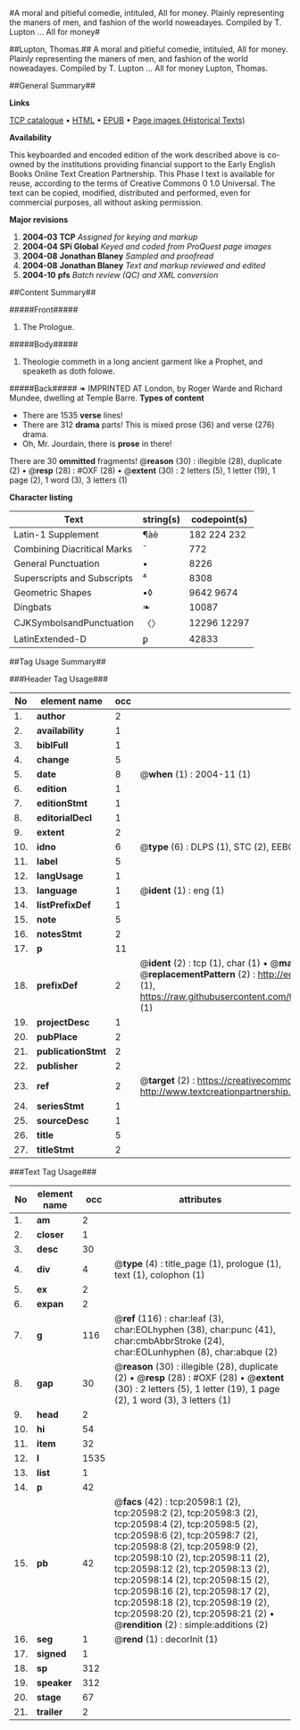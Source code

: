 #A moral and pitieful comedie, intituled, All for money. Plainly representing the maners of men, and fashion of the world noweadayes. Compiled by T. Lupton  ... All for money#

##Lupton, Thomas.##
A moral and pitieful comedie, intituled, All for money. Plainly representing the maners of men, and fashion of the world noweadayes. Compiled by T. Lupton  ...
All for money
Lupton, Thomas.

##General Summary##

**Links**

[TCP catalogue](http://www.ota.ox.ac.uk/tcp/)  • 
[HTML](http://tei.it.ox.ac.uk/tcp/Texts-HTML/free/A06/A06480.html)  • 
[EPUB](http://tei.it.ox.ac.uk/tcp/Texts-EPUB/free/A06/A06480.epub) • 
[Page images (Historical Texts)](https://data.historicaltexts.jisc.ac.uk/view?pubId=eebo-99855125e&pageId=eebo-99855125e-20598-1)

**Availability**

This keyboarded and encoded edition of the
	       work described above is co-owned by the institutions
	       providing financial support to the Early English Books
	       Online Text Creation Partnership. This Phase I text is
	       available for reuse, according to the terms of Creative
	       Commons 0 1.0 Universal. The text can be copied,
	       modified, distributed and performed, even for
	       commercial purposes, all without asking permission.

**Major revisions**

1. __2004-03__ __TCP__ *Assigned for keying and markup*
1. __2004-04__ __SPi Global__ *Keyed and coded from ProQuest page images*
1. __2004-08__ __Jonathan Blaney__ *Sampled and proofread*
1. __2004-08__ __Jonathan Blaney__ *Text and markup reviewed and edited*
1. __2004-10__ __pfs__ *Batch review (QC) and XML conversion*

##Content Summary##

#####Front#####

1. The Prologue.

#####Body#####

1. Theologie commeth in a long ancient garment like a Prophet, and speaketh as doth folowe.

#####Back#####
❧ IMPRINTED AT London, by Roger Warde and Richard Mundee, dwelling at Temple Barre.
**Types of content**

  * There are 1535 **verse** lines!
  * There are 312 **drama** parts! This is mixed prose (36) and verse (276) drama.
  * Oh, Mr. Jourdain, there is **prose** in there!

There are 30 **ommitted** fragments! 
 @__reason__ (30) : illegible (28), duplicate (2)  •  @__resp__ (28) : #OXF (28)  •  @__extent__ (30) : 2 letters (5), 1 letter (19), 1 page (2), 1 word (3), 3 letters (1)

**Character listing**


|Text|string(s)|codepoint(s)|
|---|---|---|
|Latin-1 Supplement|¶àè|182 224 232|
|Combining             Diacritical Marks|̄|772|
|General Punctuation|•|8226|
|Superscripts             and Subscripts|⁴|8308|
|Geometric Shapes|▪◊|9642 9674|
|Dingbats|❧|10087|
|CJKSymbolsandPunctuation|〈〉|12296 12297|
|LatinExtended-D|ꝑ|42833|

##Tag Usage Summary##

###Header Tag Usage###

|No|element name|occ|attributes|
|---|---|---|---|
|1.|__author__|2||
|2.|__availability__|1||
|3.|__biblFull__|1||
|4.|__change__|5||
|5.|__date__|8| @__when__ (1) : 2004-11 (1)|
|6.|__edition__|1||
|7.|__editionStmt__|1||
|8.|__editorialDecl__|1||
|9.|__extent__|2||
|10.|__idno__|6| @__type__ (6) : DLPS (1), STC (2), EEBO-CITATION (1), PROQUEST (1), VID (1)|
|11.|__label__|5||
|12.|__langUsage__|1||
|13.|__language__|1| @__ident__ (1) : eng (1)|
|14.|__listPrefixDef__|1||
|15.|__note__|5||
|16.|__notesStmt__|2||
|17.|__p__|11||
|18.|__prefixDef__|2| @__ident__ (2) : tcp (1), char (1)  •  @__matchPattern__ (2) : ([0-9\-]+):([0-9IVX]+) (1), (.+) (1)  •  @__replacementPattern__ (2) : http://eebo.chadwyck.com/downloadtiff?vid=$1&page=$2 (1), https://raw.githubusercontent.com/textcreationpartnership/Texts/master/tcpchars.xml#$1 (1)|
|19.|__projectDesc__|1||
|20.|__pubPlace__|2||
|21.|__publicationStmt__|2||
|22.|__publisher__|2||
|23.|__ref__|2| @__target__ (2) : https://creativecommons.org/publicdomain/zero/1.0/ (1), http://www.textcreationpartnership.org/docs/. (1)|
|24.|__seriesStmt__|1||
|25.|__sourceDesc__|1||
|26.|__title__|5||
|27.|__titleStmt__|2||


###Text Tag Usage###

|No|element name|occ|attributes|
|---|---|---|---|
|1.|__am__|2||
|2.|__closer__|1||
|3.|__desc__|30||
|4.|__div__|4| @__type__ (4) : title_page (1), prologue (1), text (1), colophon (1)|
|5.|__ex__|2||
|6.|__expan__|2||
|7.|__g__|116| @__ref__ (116) : char:leaf (3), char:EOLhyphen (38), char:punc (41), char:cmbAbbrStroke (24), char:EOLunhyphen (8), char:abque (2)|
|8.|__gap__|30| @__reason__ (30) : illegible (28), duplicate (2)  •  @__resp__ (28) : #OXF (28)  •  @__extent__ (30) : 2 letters (5), 1 letter (19), 1 page (2), 1 word (3), 3 letters (1)|
|9.|__head__|2||
|10.|__hi__|54||
|11.|__item__|32||
|12.|__l__|1535||
|13.|__list__|1||
|14.|__p__|42||
|15.|__pb__|42| @__facs__ (42) : tcp:20598:1 (2), tcp:20598:2 (2), tcp:20598:3 (2), tcp:20598:4 (2), tcp:20598:5 (2), tcp:20598:6 (2), tcp:20598:7 (2), tcp:20598:8 (2), tcp:20598:9 (2), tcp:20598:10 (2), tcp:20598:11 (2), tcp:20598:12 (2), tcp:20598:13 (2), tcp:20598:14 (2), tcp:20598:15 (2), tcp:20598:16 (2), tcp:20598:17 (2), tcp:20598:18 (2), tcp:20598:19 (2), tcp:20598:20 (2), tcp:20598:21 (2)  •  @__rendition__ (2) : simple:additions (2)|
|16.|__seg__|1| @__rend__ (1) : decorInit (1)|
|17.|__signed__|1||
|18.|__sp__|312||
|19.|__speaker__|312||
|20.|__stage__|67||
|21.|__trailer__|2||
